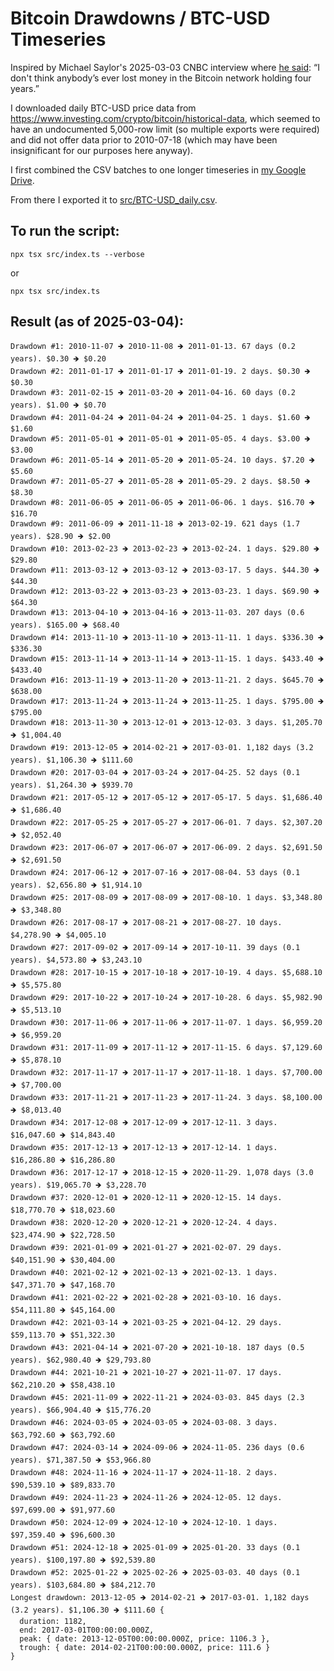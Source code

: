 # Bitcoin Drawdowns / BTC-USD Timeseries

Inspired by Michael Saylor's 2025-03-03 CNBC interview where [he said](https://youtu.be/On8QX5_IoY0?si=FstwuWWviGVWmf1o&t=276): “I don't think anybody’s ever lost money in the Bitcoin network holding four years.”

I downloaded daily BTC-USD price data from https://www.investing.com/crypto/bitcoin/historical-data, which seemed to have an undocumented 5,000-row limit (so multiple exports were required) and did not offer data prior to 2010-07-18 (which may have been insignificant for our purposes here anyway).

I first combined the CSV batches to one longer timeseries in [my Google Drive](https://docs.google.com/spreadsheets/d/1hgllgBl7-htTij1jq2m4qgitty4-z-B4Cx6dhuVaFs8/edit?gid=1957164531#gid=1957164531).

From there I exported it to [src/BTC-USD_daily.csv](src/BTC-USD_daily.csv).

## To run the script:

`npx tsx src/index.ts --verbose`

or

`npx tsx src/index.ts`

## Result (as of 2025-03-04):

```
Drawdown #1: 2010-11-07 🡺 2010-11-08 🡺 2011-01-13. 67 days (0.2 years). $0.30 🡺 $0.20
Drawdown #2: 2011-01-17 🡺 2011-01-17 🡺 2011-01-19. 2 days. $0.30 🡺 $0.30
Drawdown #3: 2011-02-15 🡺 2011-03-20 🡺 2011-04-16. 60 days (0.2 years). $1.00 🡺 $0.70
Drawdown #4: 2011-04-24 🡺 2011-04-24 🡺 2011-04-25. 1 days. $1.60 🡺 $1.60
Drawdown #5: 2011-05-01 🡺 2011-05-01 🡺 2011-05-05. 4 days. $3.00 🡺 $3.00
Drawdown #6: 2011-05-14 🡺 2011-05-20 🡺 2011-05-24. 10 days. $7.20 🡺 $5.60
Drawdown #7: 2011-05-27 🡺 2011-05-28 🡺 2011-05-29. 2 days. $8.50 🡺 $8.30
Drawdown #8: 2011-06-05 🡺 2011-06-05 🡺 2011-06-06. 1 days. $16.70 🡺 $16.70
Drawdown #9: 2011-06-09 🡺 2011-11-18 🡺 2013-02-19. 621 days (1.7 years). $28.90 🡺 $2.00
Drawdown #10: 2013-02-23 🡺 2013-02-23 🡺 2013-02-24. 1 days. $29.80 🡺 $29.80
Drawdown #11: 2013-03-12 🡺 2013-03-12 🡺 2013-03-17. 5 days. $44.30 🡺 $44.30
Drawdown #12: 2013-03-22 🡺 2013-03-23 🡺 2013-03-23. 1 days. $69.90 🡺 $64.30
Drawdown #13: 2013-04-10 🡺 2013-04-16 🡺 2013-11-03. 207 days (0.6 years). $165.00 🡺 $68.40
Drawdown #14: 2013-11-10 🡺 2013-11-10 🡺 2013-11-11. 1 days. $336.30 🡺 $336.30
Drawdown #15: 2013-11-14 🡺 2013-11-14 🡺 2013-11-15. 1 days. $433.40 🡺 $433.40
Drawdown #16: 2013-11-19 🡺 2013-11-20 🡺 2013-11-21. 2 days. $645.70 🡺 $638.00
Drawdown #17: 2013-11-24 🡺 2013-11-24 🡺 2013-11-25. 1 days. $795.00 🡺 $795.00
Drawdown #18: 2013-11-30 🡺 2013-12-01 🡺 2013-12-03. 3 days. $1,205.70 🡺 $1,004.40
Drawdown #19: 2013-12-05 🡺 2014-02-21 🡺 2017-03-01. 1,182 days (3.2 years). $1,106.30 🡺 $111.60
Drawdown #20: 2017-03-04 🡺 2017-03-24 🡺 2017-04-25. 52 days (0.1 years). $1,264.30 🡺 $939.70
Drawdown #21: 2017-05-12 🡺 2017-05-12 🡺 2017-05-17. 5 days. $1,686.40 🡺 $1,686.40
Drawdown #22: 2017-05-25 🡺 2017-05-27 🡺 2017-06-01. 7 days. $2,307.20 🡺 $2,052.40
Drawdown #23: 2017-06-07 🡺 2017-06-07 🡺 2017-06-09. 2 days. $2,691.50 🡺 $2,691.50
Drawdown #24: 2017-06-12 🡺 2017-07-16 🡺 2017-08-04. 53 days (0.1 years). $2,656.80 🡺 $1,914.10
Drawdown #25: 2017-08-09 🡺 2017-08-09 🡺 2017-08-10. 1 days. $3,348.80 🡺 $3,348.80
Drawdown #26: 2017-08-17 🡺 2017-08-21 🡺 2017-08-27. 10 days. $4,278.90 🡺 $4,005.10
Drawdown #27: 2017-09-02 🡺 2017-09-14 🡺 2017-10-11. 39 days (0.1 years). $4,573.80 🡺 $3,243.10
Drawdown #28: 2017-10-15 🡺 2017-10-18 🡺 2017-10-19. 4 days. $5,688.10 🡺 $5,575.80
Drawdown #29: 2017-10-22 🡺 2017-10-24 🡺 2017-10-28. 6 days. $5,982.90 🡺 $5,513.10
Drawdown #30: 2017-11-06 🡺 2017-11-06 🡺 2017-11-07. 1 days. $6,959.20 🡺 $6,959.20
Drawdown #31: 2017-11-09 🡺 2017-11-12 🡺 2017-11-15. 6 days. $7,129.60 🡺 $5,878.10
Drawdown #32: 2017-11-17 🡺 2017-11-17 🡺 2017-11-18. 1 days. $7,700.00 🡺 $7,700.00
Drawdown #33: 2017-11-21 🡺 2017-11-23 🡺 2017-11-24. 3 days. $8,100.00 🡺 $8,013.40
Drawdown #34: 2017-12-08 🡺 2017-12-09 🡺 2017-12-11. 3 days. $16,047.60 🡺 $14,843.40
Drawdown #35: 2017-12-13 🡺 2017-12-13 🡺 2017-12-14. 1 days. $16,286.80 🡺 $16,286.80
Drawdown #36: 2017-12-17 🡺 2018-12-15 🡺 2020-11-29. 1,078 days (3.0 years). $19,065.70 🡺 $3,228.70
Drawdown #37: 2020-12-01 🡺 2020-12-11 🡺 2020-12-15. 14 days. $18,770.70 🡺 $18,023.60
Drawdown #38: 2020-12-20 🡺 2020-12-21 🡺 2020-12-24. 4 days. $23,474.90 🡺 $22,728.50
Drawdown #39: 2021-01-09 🡺 2021-01-27 🡺 2021-02-07. 29 days. $40,151.90 🡺 $30,404.00
Drawdown #40: 2021-02-12 🡺 2021-02-13 🡺 2021-02-13. 1 days. $47,371.70 🡺 $47,168.70
Drawdown #41: 2021-02-22 🡺 2021-02-28 🡺 2021-03-10. 16 days. $54,111.80 🡺 $45,164.00
Drawdown #42: 2021-03-14 🡺 2021-03-25 🡺 2021-04-12. 29 days. $59,113.70 🡺 $51,322.30
Drawdown #43: 2021-04-14 🡺 2021-07-20 🡺 2021-10-18. 187 days (0.5 years). $62,980.40 🡺 $29,793.80
Drawdown #44: 2021-10-21 🡺 2021-10-27 🡺 2021-11-07. 17 days. $62,210.20 🡺 $58,438.10
Drawdown #45: 2021-11-09 🡺 2022-11-21 🡺 2024-03-03. 845 days (2.3 years). $66,904.40 🡺 $15,776.20
Drawdown #46: 2024-03-05 🡺 2024-03-05 🡺 2024-03-08. 3 days. $63,792.60 🡺 $63,792.60
Drawdown #47: 2024-03-14 🡺 2024-09-06 🡺 2024-11-05. 236 days (0.6 years). $71,387.50 🡺 $53,966.80
Drawdown #48: 2024-11-16 🡺 2024-11-17 🡺 2024-11-18. 2 days. $90,539.10 🡺 $89,833.70
Drawdown #49: 2024-11-23 🡺 2024-11-26 🡺 2024-12-05. 12 days. $97,699.00 🡺 $91,977.60
Drawdown #50: 2024-12-09 🡺 2024-12-10 🡺 2024-12-10. 1 days. $97,359.40 🡺 $96,600.30
Drawdown #51: 2024-12-18 🡺 2025-01-09 🡺 2025-01-20. 33 days (0.1 years). $100,197.80 🡺 $92,539.80
Drawdown #52: 2025-01-22 🡺 2025-02-26 🡺 2025-03-03. 40 days (0.1 years). $103,684.80 🡺 $84,212.70
Longest drawdown: 2013-12-05 🡺 2014-02-21 🡺 2017-03-01. 1,182 days (3.2 years). $1,106.30 🡺 $111.60 {
  duration: 1182,
  end: 2017-03-01T00:00:00.000Z,
  peak: { date: 2013-12-05T00:00:00.000Z, price: 1106.3 },
  trough: { date: 2014-02-21T00:00:00.000Z, price: 111.6 }
}
```
